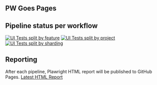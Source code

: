 ## PW Goes Pages
## Pipeline status per workflow
[![UI Tests split by feature](https://github.com/danilo-vasojevic/pw_goes_pages/actions/workflows/feature_workflow.yml/badge.svg)](https://github.com/danilo-vasojevic/pw_goes_pages/actions/workflows/feature_workflow.yml)
[![UI Tests split by project](https://github.com/danilo-vasojevic/pw_goes_pages/actions/workflows/project_workflow.yml/badge.svg)](https://github.com/danilo-vasojevic/pw_goes_pages/actions/workflows/project_workflow.yml)
[![UI Tests split by sharding](https://github.com/danilo-vasojevic/pw_goes_pages/actions/workflows/shard_workflow.yml/badge.svg)](https://github.com/danilo-vasojevic/pw_goes_pages/actions/workflows/shard_workflow.yml)

## Reporting
After each pipeline, Plawright HTML report will be published to GitHub Pages.
[Latest HTML Report](https://danilo-vasojevic.github.io/playwright-playground/)
